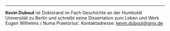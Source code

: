---
**Kevin Dubout** ist Doktorand im Fach Geschichte an der Humboldt Universität zu
Berlin und schreibt seine Dissertation zum Leben und Werk Eugen Wilhelms
/ Numa Praetorius’. Kontaktadresse: kevin.dubout@gmx.de